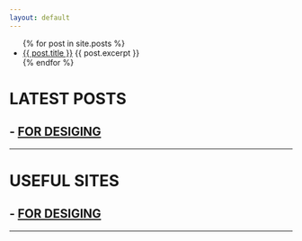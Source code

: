```yaml
---
layout: default
---
```

<ul>
  {% for post in site.posts %}
    <li>
      <a href="{{ post.url }}"> {{ post.title }}</a>
      {{ post.excerpt }}
    </li>
  {% endfor %}
</ul>


<div id="content">

<h1 id="-latest-posts">LATEST POSTS</h1>
<h2 id="--for-desiginguseful-sites-designhtml">- <a href="./_posts/dir1/2023-08-07-useful-sites-design.md">FOR DESIGING</a></h2>


<hr />
<h1 id="useful-sites">USEFUL SITES</h1>
<h2 id="--for-desiginguseful-sites-designhtml">- <a href="./_posts/dir1/2023-08-07-useful-sites-design.md">FOR DESIGING</a></h2>
<hr />

